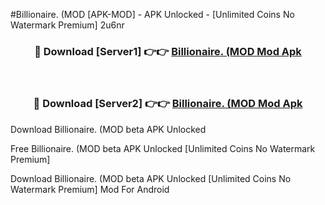 #Billionaire. (MOD [APK-MOD] - APK Unlocked - [Unlimited Coins No Watermark Premium] 2u6nr



<div align="center">

<h3>🔴 Download [Server1] 👉👉 <a href="https://momento.my/?title=Billionaire._(MOD">Billionaire. (MOD Mod Apk</a></h3><br>

<h3>🔴 Download [Server2] 👉👉 <a href="https://momento.my/?title=Billionaire._(MOD">Billionaire. (MOD Mod Apk</a></h3>
</div>



Download Billionaire. (MOD beta APK Unlocked

Free Billionaire. (MOD beta APK Unlocked [Unlimited Coins No Watermark Premium]

Download Billionaire. (MOD beta APK Unlocked [Unlimited Coins No Watermark Premium] Mod For Android
